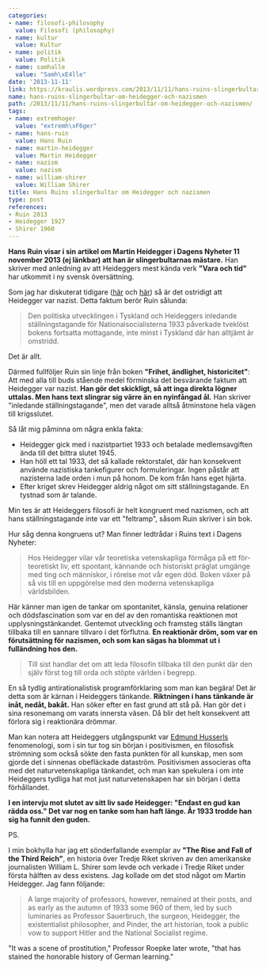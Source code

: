 ```yaml
---
categories:
- name: filosofi-philosophy
  value: Filosofi (philosophy)
- name: kultur
  value: Kultur
- name: politik
  value: Politik
- name: samhalle
  value: "Samh\xE4lle"
date: '2013-11-11'
link: https://kraulis.wordpress.com/2013/11/11/hans-ruins-slingerbultar-om-heidegger-och-nazismen/
name: hans-ruins-slingerbultar-om-heidegger-och-nazismen
path: /2013/11/11/hans-ruins-slingerbultar-om-heidegger-och-nazismen/
tags:
- name: extremhoger
  value: "extremh\xF6ger"
- name: hans-ruin
  value: Hans Ruin
- name: martin-heidegger
  value: Martin Heidegger
- name: nazism
  value: nazism
- name: william-shirer
  value: William Shirer
title: Hans Ruins slingerbultar om Heidegger och nazismen
type: post
references:
- Ruin 2013
- Heidegger 1927
- Shirer 1960
---
```

**Hans Ruin visar i sin artikel om Martin Heidegger i Dagens Nyheter 11 november 2013 (ej länkbar) att han är slingerbultarnas mästare.** Han skriver med anledning av att Heideggers mest kända verk **"Vara och tid"** har utkommit i ny svensk översättning.

Som jag har diskuterat tidigare ([här](/2013/10/23/filosofen-wagner-och-nazismen/) och [här](/2013/11/04/filosofen-wagner-och-nazismen-del-2/)) så är det ostridigt att Heidegger var nazist. Detta faktum berör Ruin sålunda:

> Den politiska utvecklingen i Tyskland och Heideggers inledande ställningstagande för Nationalsocialisterna 1933 påverkade tveklöst bokens fortsatta mottagande, inte minst i Tyskland där han alltjämt är omstridd.

Det är allt.

Därmed fullföljer Ruin sin linje från boken **"Frihet, ändlighet, historicitet"**: Att med alla till buds stående medel förminska det besvärande faktum att Heidegger var nazist. **Han gör det skickligt, så att inga direkta lögner uttalas. Men hans text slingrar sig värre än en nyinfångad ål.** Han skriver "inledande ställningstagande", men det varade alltså åtminstone hela vägen till krigsslutet.

Så låt mig påminna om några enkla fakta:

- Heidegger gick med i nazistpartiet 1933 och betalade medlemsavgiften ända till det bittra slutet 1945.
- Han höll ett tal 1933, det så kallade rektorstalet, där han konsekvent använde nazistiska tankefigurer och formuleringar. Ingen påstår att nazisterna lade orden i mun på honom. De kom från hans eget hjärta.
- Efter kriget skrev Heidegger aldrig något om sitt ställningstagande. En tystnad som är talande.

Min tes är att Heideggers filosofi är helt kongruent med nazismen, och att hans ställningstagande inte var ett "feltramp", såsom Ruin skriver i sin bok.

Hur såg denna kongruens ut? Man finner ledtrådar i Ruins text i Dagens Nyheter:

> Hos Heidegger vilar vår teoretiska vetenskapliga förmåga på ett för-teoretiskt liv, ett spontant, kännande och historiskt präglat umgänge med ting och människor, i rörelse mot vår egen död. Boken växer på så vis till en uppgörelse med den moderna vetenskapliga världsbilden.

Här känner man igen de tankar om spontanitet, känsla, genuina relationer och dödsfascination som var en del av den romantiska reaktionen mot upplysningstänkandet. Gentemot utveckling och framsteg ställs längtan tillbaka till en sannare tillvaro i det förflutna. **En reaktionär dröm, som var en förutsättning för nazismen, och som kan sägas ha blommat ut i fulländning hos den.**

> Till sist handlar det om att leda filosofin tillbaka till den punkt där den själv först tog till orda och stöpte världen i begrepp.

En så tydlig antirationalistisk programförklaring som man kan begära! Det är detta som är kärnan i Heideggers tänkande. **Riktningen i hans tänkande är inåt, nedåt, bakåt.** Han söker efter en fast grund att stå på. Han gör det i sina resonemang om varats innersta väsen. Då blir det helt konsekvent att förlora sig i reaktionära drömmar.

Man kan notera att Heideggers utgångspunkt var [Edmund Husserls](http://en.wikipedia.org/wiki/Edmund_Husserl) fenomenologi, som i sin tur tog sin början i positivismen, en filosofisk strömning som också sökte den fasta punkten för all kunskap, men som gjorde det i sinnenas obefläckade dataström. Positivismen associeras ofta med det naturvetenskapliga tänkandet, och man kan spekulera i om inte Heideggers tydliga hat mot just naturvetenskapen har sin början i detta förhållandet.

**I en intervju mot slutet av sitt liv sade Heidegger: "Endast en gud kan rädda oss." Det var nog en tanke som han haft länge. År 1933 trodde han sig ha funnit den guden.**

PS.

I min bokhylla har jag ett sönderfallande exemplar av **"The Rise and Fall of the Third Reich"**, en historia över Tredje Riket skriven av den amerikanske journalisten William L. Shirer som levde och verkade i Tredje Riket under första hälften av dess existens. Jag kollade om det stod något om Martin Heidegger. Jag fann följande:

> A large majority of professors, however, remained at their posts, and as early as the autumn of 1933 some 960 of them, led by such luminaries as Professor Sauerbruch, the surgeon, Heidegger, the existentialist philosopher, and Pinder, the art historian, took a public vow to support Hitler and the National Socialist regime.

"It was a scene of prostitution," Professor Roepke later wrote, "that has stained the honorable history of German learning."
